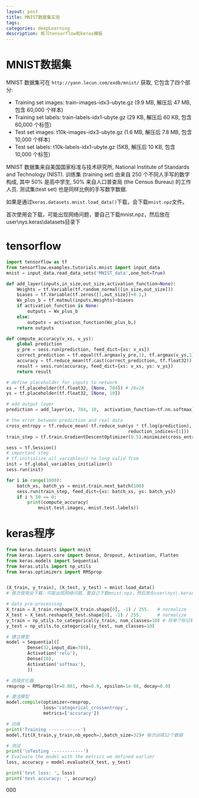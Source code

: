```yaml
---
layout: post
title: MNIST数据集实验
tags:
categories: deepLearning
description: 练习tensorflow和keras模板
---
```


# MNIST数据集

MNIST 数据集可在 `http://yann.lecun.com/exdb/mnist/` 获取, 它包含了四个部分:
* Training set images: train-images-idx3-ubyte.gz (9.9 MB, 解压后 47 MB, 包含 60,000 个样本)
* Training set labels: train-labels-idx1-ubyte.gz (29 KB, 解压后 60 KB, 包含 60,000 个标签)
* Test set images: t10k-images-idx3-ubyte.gz (1.6 MB, 解压后 7.8 MB, 包含 10,000 个样本)
* Test set labels: t10k-labels-idx1-ubyte.gz (5KB, 解压后 10 KB, 包含 10,000 个标签)

MNIST 数据集来自美国国家标准与技术研究所, National Institute of Standards and Technology (NIST). 训练集 (training set) 由来自 250 个不同人手写的数字构成, 其中 50% 是高中学生, 50% 来自人口普查局 (the Census Bureau) 的工作人员. 测试集(test set) 也是同样比例的手写数字数据.

如果是通过`keras.datasets.mnist.load_data()`下载，会下载`mnist.npz`文件。

首次使用会下载，可能出现网络问题，要自己下载mnist.npz，然后放在user\nys\.keras\datasets目录下

# tensorflow

```python
import tensorflow as tf
from tensorflow.examples.tutorials.mnist import input_data
mnist = input_data.read_data_sets('MNIST_data',one_hot=True)

def add_layer(inputs,in_size,out_size,activation_function=None):
    Weights = tf.Variable(tf.random_normal([in_size,out_size]))
    biases = tf.Variable(tf.zeros([1,out_size])+0.1,)
    Wx_plus_b = tf.matmul(inputs,Weights)+biases
    if activation_function is None:
        outputs = Wx_plus_b
    else:
        outputs = activation_function(Wx_plus_b,)
    return outputs

def compute_accuracy(v_xs, v_ys):
    global prediction
    y_pre = sess.run(prediction, feed_dict={xs: v_xs})
    correct_prediction = tf.equal(tf.argmax(y_pre,1), tf.argmax(v_ys,1))
    accuracy = tf.reduce_mean(tf.cast(correct_prediction, tf.float32))
    result = sess.run(accuracy, feed_dict={xs: v_xs, ys: v_ys})
    return result

# define placeholder for inputs to network
xs = tf.placeholder(tf.float32, [None, 784]) # 28x28
ys = tf.placeholder(tf.float32, [None, 10])

# add output layer
prediction = add_layer(xs, 784, 10,  activation_function=tf.nn.softmax)

# the error between prediction and real data
cross_entropy = tf.reduce_mean(-tf.reduce_sum(ys * tf.log(prediction),
                                              reduction_indices=[1]))       # loss
train_step = tf.train.GradientDescentOptimizer(0.5).minimize(cross_entropy)

sess = tf.Session()
# important step
# tf.initialize_all_variables() no long valid from
init = tf.global_variables_initializer()
sess.run(init)

for i in range(1000):
    batch_xs, batch_ys = mnist.train.next_batch(100)
    sess.run(train_step, feed_dict={xs: batch_xs, ys: batch_ys})
    if i % 50 == 0:
        print(compute_accuracy(
            mnist.test.images, mnist.test.labels))
```


# keras程序

```python
from keras.datasets import mnist
from keras.layers.core import Dense, Dropout, Activation, Flatten
from keras.models import Sequential
from keras.utils import np_utils
from keras.optimizers import RMSprop


(X_train, y_train), (X_test, y_test) = mnist.load_data()
# 首次使用会下载，可能出现网络问题，要自己下载mnist.npz，然后放在user\nys\.keras\datasets目录下

# data pre-processing
X_train = X_train.reshape(X_train.shape[0], -1) / 255.   # normalize
X_test = X_test.reshape(X_test.shape[0], -1) / 255.      # normalize
y_train = np_utils.to_categorical(y_train, num_classes=10) # 将单个标记转化为向量
y_test = np_utils.to_categorical(y_test, num_classes=10)

# 建立模型
model = Sequential([
        Dense(32,input_dim=784),
        Activation('relu'),
        Dense(10),
        Activation('softmax'),
        ])

# 选择优化器
rmsprop = RMSprop(lr=0.001, rho=0.9, epsilon=1e-08, decay=0.0)

# 激活模型
model.compile(optimizer=rmsprop,
              loss='categorical_crossentropy',
              metrics=['accuracy'])

# 训练
print('Training ------------')
model.fit(X_train,y_train,nb_epoch=2,batch_size=32)# 每次训练32个数据

# 测试
print('\nTesting ------------')
# Evaluate the model with the metrics we defined earlier
loss, accuracy = model.evaluate(X_test, y_test)

print('test loss: ', loss)
print('test accuracy: ', accuracy)
```









000
